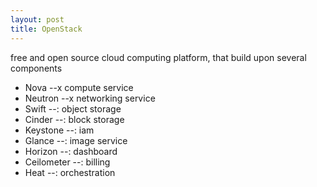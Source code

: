 ```yaml
---
layout: post
title: OpenStack
---
```


free and open source cloud computing platform, that build upon several components

- Nova --x compute service
- Neutron --x networking service
- Swift --: object storage
- Cinder --: block storage
- Keystone --: iam
- Glance --: image service
- Horizon --: dashboard
- Ceilometer --: billing
- Heat --: orchestration
